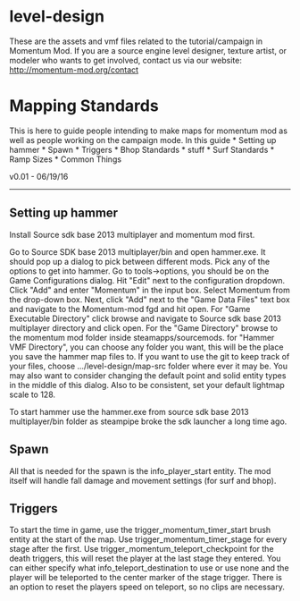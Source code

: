# level-design
These are the assets and vmf files related to the tutorial/campaign in Momentum Mod. If you are a source engine level designer, texture artist, or modeler who wants to get involved, contact us via our website: http://momentum-mod.org/contact

Mapping Standards
=================
This is here to guide people intending to make maps for momentum mod as well as people working on the campaign mode. 
In this guide
	* Setting up hammer
	* Spawn
	* Triggers
	* Bhop Standards
		* stuff
	* Surf Standards
		* Ramp Sizes
	* Common Things

v0.01 - 06/19/16

---

Setting up hammer
-----------------
Install Source sdk base 2013 multiplayer and momentum mod first.

Go to Source SDK base 2013 multiplayer/bin and open hammer.exe. It should pop up a dialog to pick between different mods. Pick any of the options to get into hammer. Go to tools->options, you should be on the Game Configurations dialog. Hit "Edit" next to the configuration dropdown. Click "Add" and enter "Momentum" in the input box. Select Momentum from the drop-down box. Next, click "Add" next to the "Game Data Files" text box and navigate to the Momentum-mod fgd and hit open. For "Game Executable Directory" click browse and navigate to Source sdk base 2013 multiplayer directory and click open. For the "Game Directory" browse to the momentum mod folder inside steamapps/sourcemods.
for "Hammer VMF Directory", you can choose any folder you want, this will be the place you save the hammer map files to. If you want to use the git to keep track of your files, choose .../level-design/map-src folder where ever it may be. You may also want to consider changing the default point and solid entity types in the middle of this dialog. Also to be consistent, set your default lightmap scale to 128.

To start hammer use the hammer.exe from source sdk base 2013 multiplayer/bin folder as steampipe broke the sdk launcher a long time ago.


Spawn
-----

All that is needed for the spawn is the info_player_start entity. The mod itself will handle fall damage and movement settings (for surf and bhop).

Triggers
--------

To start the time in game, use the trigger_momentum_timer_start brush entity at the start of the map. Use trigger_momentum_timer_stage for every stage after the first. Use trigger_momentum_teleport_checkpoint for the death triggers, this will reset the player at the last stage they entered. You can either specify what info_teleport_destination to use or use none and the player will be teleported to the center marker of the stage trigger. There is an option to reset the players speed on teleport, so no clips are necessary.

